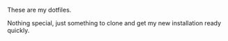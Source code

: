 These are my dotfiles.

Nothing special, just something to clone and get my new installation ready quickly.